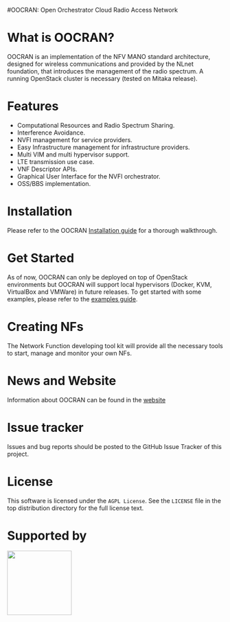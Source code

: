 #OOCRAN: Open Orchestrator Cloud Radio Access Network 


What is OOCRAN?
===============
OOCRAN is an implementation of the NFV MANO standard architecture, designed for wireless communications and provided by the NLnet foundation, that introduces the management of the radio spectrum. A running OpenStack cluster is necessary (tested on Mitaka release).

Features
========
* Computational Resources and Radio Spectrum Sharing.
* Interference Avoidance.
* NVFI management for service providers.
* Easy Infrastructure management for infrastructure providers.
* Multi VIM and multi hypervisor support.
* LTE transmission use case.
* VNF Descriptor APIs.
* Graphical User Interface for the NVFI orchestrator.
* OSS/BBS implementation.

Installation
============
Please refer to the OOCRAN [Installation guide](https://github.com/oocran/oocran/wiki/Installation) for a thorough walkthrough.

Get Started
===========
As of now, OOCRAN can only be deployed on top of OpenStack environments but OOCRAN will support local hypervisors (Docker, KVM, VirtualBox and VMWare) in future releases. To get started with some examples, please refer to the [examples guide](https://github.com/oocran/oocran/wiki/Get-Started).

Creating NFs
============
The Network Function developing tool kit will provide all the necessary tools to start, manage and monitor your own NFs.

News and Website
================
Information about OOCRAN can be found in the [website](http://oocran.dynu.com/)

Issue tracker
=============
Issues and bug reports should be posted to the GitHub Issue Tracker of this project.

License
=======

This software is licensed under the `AGPL License`. See the ``LICENSE``
file in the top distribution directory for the full license text.

Supported by
============
<img src="https://www.nlnet.nl/image/logo.gif" width="150"/>


